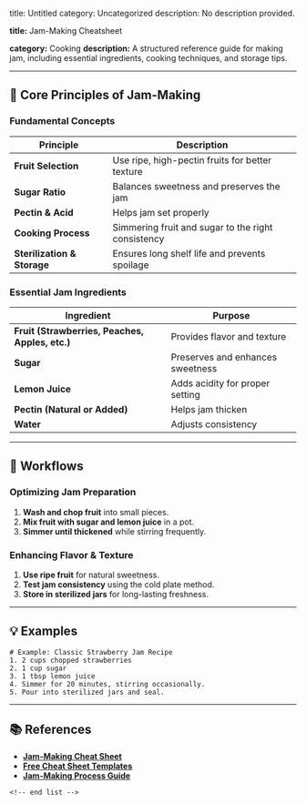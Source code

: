 title: Untitled
category: Uncategorized
description: No description provided.

**title:** Jam-Making Cheatsheet

**category:** Cooking
**description:** A structured reference guide for making jam, including essential ingredients, cooking techniques, and storage tips.

---

## 🍓 **Core Principles of Jam-Making**

### **Fundamental Concepts**

| Principle                         | Description                                        |
| --------------------------------- | -------------------------------------------------- |
| **Fruit Selection**         | Use ripe, high-pectin fruits for better texture    |
| **Sugar Ratio**             | Balances sweetness and preserves the jam           |
| **Pectin & Acid**           | Helps jam set properly                             |
| **Cooking Process**         | Simmering fruit and sugar to the right consistency |
| **Sterilization & Storage** | Ensures long shelf life and prevents spoilage      |

### **Essential Jam Ingredients**

| Ingredient                                            | Purpose                          |
| ----------------------------------------------------- | -------------------------------- |
| **Fruit (Strawberries, Peaches, Apples, etc.)** | Provides flavor and texture      |
| **Sugar**                                       | Preserves and enhances sweetness |
| **Lemon Juice**                                 | Adds acidity for proper setting  |
| **Pectin (Natural or Added)**                   | Helps jam thicken                |
| **Water**                                       | Adjusts consistency              |

---

## 🔄 **Workflows**

### **Optimizing Jam Preparation**

1. **Wash and chop fruit** into small pieces.
2. **Mix fruit with sugar and lemon juice** in a pot.
3. **Simmer until thickened** while stirring frequently.

### **Enhancing Flavor & Texture**

1. **Use ripe fruit** for natural sweetness.
2. **Test jam consistency** using the cold plate method.
3. **Store in sterilized jars** for long-lasting freshness.

---

## 💡 **Examples**

```plaintext
# Example: Classic Strawberry Jam Recipe
1. 2 cups chopped strawberries  
2. 1 cup sugar  
3. 1 tbsp lemon juice  
4. Simmer for 20 minutes, stirring occasionally.  
5. Pour into sterilized jars and seal.  
```

---

## 📚 **References**

- **[Jam-Making Cheat Sheet](https://www.template.net/cheatsheet)**
- **[Free Cheat Sheet Templates](https://cheatography.com/)**
- **[Jam-Making Process Guide](https://creately.com/diagram/example/ipdu7fxb1/making-a-jam-sandwich-classic)**

```
<!-- end list -->
```